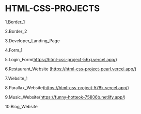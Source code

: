 # HTML-CSS-PROJECTS

1.Border_1

2.Border_2

3.Developer_Landing_Page

4.Form_1

5.Login_Form(https://html-css-project-56xj.vercel.app/)

6.Restaurant_Website (https://html-css-project-pearl.vercel.app/)

7.Website_1

8.Parallax_Website(https://html-css-project-578k.vercel.app/)

9.Music_Website(https://funny-hotteok-75806b.netlify.app/)

10.Blog_Website
